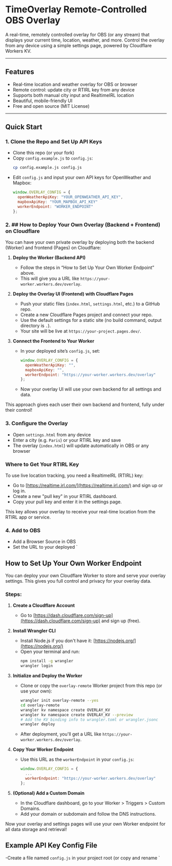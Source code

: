 # TimeOverlay Remote-Controlled OBS Overlay

A real-time, remotely controlled overlay for OBS (or any stream) that displays your current time, location, weather, and more. Control the overlay from any device using a simple settings page, powered by Cloudflare Workers KV.

---

## Features
- Real-time location and weather overlay for OBS or browser
- Remote control: update city or RTIRL key from any device
- Supports both manual city input and RealtimeIRL location
- Beautiful, mobile-friendly UI
- Free and open source (MIT License)

---

## Quick Start

### 1. **Clone the Repo and Set Up API Keys**
- Clone this repo (or your fork)
- Copy `config.example.js` to `config.js`:
  ```sh
  cp config.example.js config.js
  ```
- Edit `config.js` and input your own API keys for OpenWeather and Mapbox:
  ```js
  window.OVERLAY_CONFIG = {
    openWeatherApiKey: "YOUR_OPENWEATHER_API_KEY",
    mapboxApiKey: "YOUR_MAPBOX_API_KEY"
    workerEndpoint: "WORKER_ENDPOINT"
  };
  ```

### 2. ## How to Deploy Your Own Overlay (Backend + Frontend) on Cloudflare

You can have your own private overlay by deploying both the backend (Worker) and frontend (Pages) on Cloudflare:

1. **Deploy the Worker (Backend API)**
   - Follow the steps in “How to Set Up Your Own Worker Endpoint” above.
   - This will give you a URL like `https://your-worker.workers.dev/overlay`.

2. **Deploy the Overlay UI (Frontend) with Cloudflare Pages**
   - Push your static files (`index.html`, `settings.html`, etc.) to a GitHub repo.
   - Create a new Cloudflare Pages project and connect your repo.
   - Use the default settings for a static site (no build command, output directory is `.`).
   - Your site will be live at `https://your-project.pages.dev/`.

3. **Connect the Frontend to Your Worker**
   - In your deployed site’s `config.js`, set:
     ```js
     window.OVERLAY_CONFIG = {
       openWeatherApiKey: "",
       mapboxApiKey: "",
       workerEndpoint: "https://your-worker.workers.dev/overlay"
     };
     ```
   - Now your overlay UI will use your own backend for all settings and data.

This approach gives each user their own backend and frontend, fully under their control!

### 3. **Configure the Overlay**
- Open `settings.html` from any device
- Enter a city (e.g. `Paris`) or your RTIRL key and save
- The overlay (`index.html`) will update automatically in OBS or any browser

### Where to Get Your RTIRL Key

To use live location tracking, you need a RealtimeIRL (RTIRL) key:
- Go to [https://realtime.irl.com/](https://realtime.irl.com/) and sign up or log in.
- Create a new "pull key" in your RTIRL dashboard.
- Copy your pull key and enter it in the settings page.

This key allows your overlay to receive your real-time location from the RTIRL app or service.

### 4. **Add to OBS**
- Add a Browser Source in OBS
- Set the URL to your deployed `

## How to Set Up Your Own Worker Endpoint

You can deploy your own Cloudflare Worker to store and serve your overlay settings. This gives you full control and privacy for your overlay data.

### Steps:

1. **Create a Cloudflare Account**
   - Go to [https://dash.cloudflare.com/sign-up](https://dash.cloudflare.com/sign-up) and sign up (free).

2. **Install Wrangler CLI**
   - Install Node.js if you don't have it: [https://nodejs.org/](https://nodejs.org/)
   - Open your terminal and run:
     ```sh
     npm install -g wrangler
     wrangler login
     ```

3. **Initialize and Deploy the Worker**
   - Clone or copy the `overlay-remote` Worker project from this repo (or use your own):
     ```sh
     wrangler init overlay-remote --yes
     cd overlay-remote
     wrangler kv namespace create OVERLAY_KV
     wrangler kv namespace create OVERLAY_KV --preview
     # Add the KV binding info to wrangler.toml or wrangler.jsonc
     wrangler deploy
     ```
   - After deployment, you'll get a URL like `https://your-worker.workers.dev/overlay`.

4. **Copy Your Worker Endpoint**
   - Use this URL as the `workerEndpoint` in your `config.js`:
     ```js
     window.OVERLAY_CONFIG = {
       ...
       workerEndpoint: "https://your-worker.workers.dev/overlay"
     };
     ```

5. **(Optional) Add a Custom Domain**
   - In the Cloudflare dashboard, go to your Worker > Triggers > Custom Domains.
   - Add your domain or subdomain and follow the DNS instructions.

Now your overlay and settings pages will use your own Worker endpoint for all data storage and retrieval!


## Example API Key Config File

-Create a file named `config.js` in your project root (or copy and rename `
